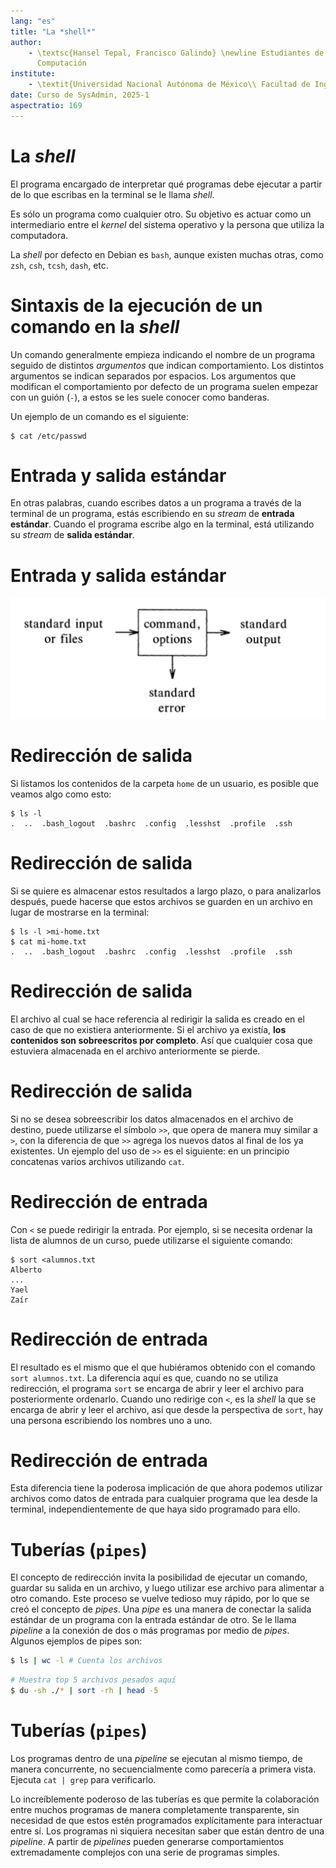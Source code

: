 ```yaml
---
lang: "es"
title: "La *shell*"
author:
    - \textsc{Hansel Tepal, Francisco Galindo} \newline Estudiantes de Ingeniería en
      Computación
institute:
    - \textit{Universidad Nacional Autónoma de México\\ Facultad de Ingeniería}
date: Curso de SysAdmin, 2025-1
aspectratio: 169
---
```


# La *shell*

El programa encargado de interpretar qué programas debe ejecutar a partir de lo
que escribas en la terminal se le llama *shell*. 

Es sólo un programa como cualquier otro. Su objetivo es actuar como un
intermediario entre el *kernel* del sistema operativo y la persona que utiliza
la computadora.

La *shell* por defecto en Debian es `bash`, aunque existen muchas otras, como
`zsh`, `csh`, `tcsh`, `dash`, etc.

# Sintaxis de la ejecución de un comando en la *shell*

Un comando generalmente empieza indicando el nombre de un programa seguido de
distintos *argumentos* que indican comportamiento. Los distintos argumentos se
indican separados por espacios. Los argumentos que modifican el comportamiento
por defecto de un programa suelen empezar con un guión (`-`), a estos se les
suele conocer como banderas. 

Un ejemplo de un comando es el siguiente:

```
$ cat /etc/passwd
```

# Entrada y salida estándar

En otras palabras, cuando escribes datos a un programa a través de la terminal
de un programa, estás escribiendo en su *stream* de **entrada estándar**. Cuando
el programa escribe algo en la terminal, está utilizando su *stream* de **salida
estándar**.

# Entrada y salida estándar

![Entrada y salida estándar de un programa.](img/io.png)

# Redirección de salida

Si listamos los contenidos de la carpeta `home` de un usuario, es
posible que veamos algo como esto:


```
$ ls -l
.  ..  .bash_logout  .bashrc  .config  .lesshst  .profile  .ssh
```

# Redirección de salida

Si se quiere es almacenar estos resultados a largo plazo, o para analizarlos
después, puede hacerse que estos archivos se guarden en un archivo en lugar de
mostrarse en la terminal:

```
$ ls -l >mi-home.txt
$ cat mi-home.txt
.  ..  .bash_logout  .bashrc  .config  .lesshst  .profile  .ssh
```

# Redirección de salida

El archivo al cual se hace referencia al redirigir la salida es creado en el
caso de que no existiera anteriormente. Si el archivo ya existía, **los
contenidos son sobreescritos por completo**. Así que cualquier cosa que
estuviera almacenada en el archivo anteriormente se pierde.

# Redirección de salida

Si no se desea sobreescribir los datos almacenados en el archivo de destino,
puede utilizarse el símbolo `>>`, que opera de manera muy similar a `>`, con la
diferencia de que `>>` agrega los nuevos datos al final de los ya
existentes. Un ejemplo del uso de `>>` es el siguiente: en un principio
concatenas varios archivos utilizando `cat`.


# Redirección de entrada

Con `<` se puede redirigir la entrada. Por ejemplo, si se necesita
ordenar la lista de alumnos de un curso, puede utilizarse el siguiente comando:

```
$ sort <alumnos.txt
Alberto
...
Yael
Zaír
```


# Redirección de entrada

El resultado es el mismo que el que hubiéramos obtenido con el comando `sort
alumnos.txt`. La diferencia aquí es que, cuando no se utiliza
redirección, el programa `sort` se encarga de abrir y leer el archivo
para posteriormente ordenarlo. Cuando uno redirige con `<`, es la *shell* la que
se encarga de abrir y leer el archivo, así que desde la perspectiva de `sort`,
hay una persona escribiendo los nombres uno a uno.

# Redirección de entrada

Esta diferencia tiene la poderosa implicación de que ahora podemos utilizar
archivos como datos de entrada para cualquier programa que lea desde la
terminal, independientemente de que haya sido programado para ello.

# Tuberías (`pipes`)

El concepto de redirección invita la posibilidad de ejecutar un comando, guardar
su salida en un archivo, y luego utilizar ese archivo para alimentar a otro
comando. Este proceso se vuelve tedioso muy rápido, por lo que se creó el
concepto de *pipes*. Una *pipe* es una manera de conectar la salida estándar de
un programa con la entrada estándar de otro. Se le llama *pipeline* a la
conexión de dos o más programas por medio de *pipes*. Algunos ejemplos de pipes
son:

```sh
$ ls | wc -l # Cuenta los archivos
```

```sh
# Muestra top 5 archivos pesados aquí
$ du -sh ./* | sort -rh | head -5
```

# Tuberías (`pipes`)

Los programas dentro de una *pipeline* se ejecutan al mismo tiempo, de manera
concurrente, no secuencialmente como parecería a primera vista. Ejecuta `cat |
grep` para verificarlo.

Lo increíblemente poderoso de las tuberías es que permite la colaboración entre
muchos programas de manera completamente transparente, sin necesidad de que
estos estén programados explícitamente para interactuar entre sí. Los programas
ni siquiera necesitan saber que están dentro de una *pipeline*. A partir de
*pipelines* pueden generarse comportamientos extremadamente complejos con una
serie de programas simples.
